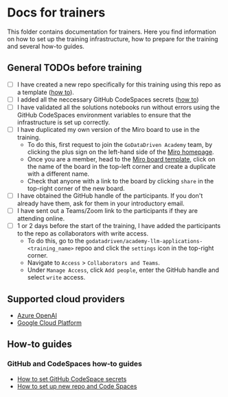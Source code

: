 # Docs for trainers
This folder contains documentation for trainers.
Here you find information on how to set up the training infrastructure, how to prepare for the training and several how-to guides.

## General TODOs before training
- [ ] I have created a new repo specifically for this training using this repo as a template ([how to](how-to-setup-new-repo-and-code-spaces.md)).
- [ ] I added all the neccessary GitHub CodeSpaces secrets ([how to](how-to-set-github-codespace-secrets.md))
- [ ] I have validated all the solutions notebooks run without errors using the GitHub CodeSpaces environment variables to ensure that the infrastructure is set up correctly.
- [ ] I have duplicated my own version of the Miro board to use in the training.
    - To do this, first request to join the `GoDataDriven Academy` team, by clicking the plus sign on the left-hand side of the [Miro homepage](https://miro.com/app/dashboard/).
    - Once you are a member, head to the [Miro board template](https://miro.com/app/board/uXjVNABD2U8=/), click on the name of the board in the top-left corner and create a duplicate with a different name.
    - Check that anyone with a link to the board by clicking `share` in the top-right corner of the new board.
- [ ] I have obtained the GitHub handle of the participants. If you don't already have them, ask for them in your introductory email.
- [ ] I have sent out a Teams/Zoom link to the participants if they are attending online.
- [ ] 1 or 2 days before the start of the training, I have added the participants to the repo as collaborators with write access.
    - To do this, go to the `godatadriven/academy-llm-applications-<training_name>` repoo and click the `settings` icon in the top-right corner.
    - Navigate to `Access` > `Collaborators and Teams`.
    - Under `Manage Access`, click `Add people`, enter the GitHub handle and select `write` access.

## Supported cloud providers

- [Azure OpenAI](Azure%20OpenAI/README.md)
- [Google Cloud Platform](Google%20Cloud%20Platform/README.md)

## How-to guides

### GitHub and CodeSpaces how-to guides
- [How to set GitHub CodeSpace secrets](how-to-set-github-codespace-secrets.md)
- [How to set up new repo and Code Spaces](how-to-setup-new-repo-and-code-spaces.md)
